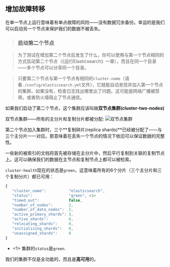 ## 增加故障转移

在单一节点上运行意味着有单点故障的风险——没有数据冗余备份。幸运的是我们可以启动另一个节点来保护我们的数据不被丢失。

> ### 启动第二个节点

> 为了测试在增加第二个节点后发生了什么，你可以使用与第一个节点相同的方式启动第二个节点（《运行Elasticsearch》一章），而且在同一个目录——多个节点可以分享同一个目录。

> 只要第二个节点与第一个节点有相同的`cluster.name`（请看`./config/elasticsearch.yml`文件），它就能自动发现并加入第一个节点的集群。如果没有，检查日志找出哪里出了问题。这可能是网络广播被禁用，或者防火墙阻止了节点通信。

如果我们启动了第二个节点，这个集群应该叫做**双节点集群(cluster-two-nodes)**

双节点集群——所有的主分片和复制分片都被分配:
![双节点集群](https://raw.githubusercontent.com/looly/elasticsearch-definitive-guide-cn/master/images/elas_0203.png)

第二个节点加入集群时，三个**复制碎片(replica shards)**已经被分配了——与三个主分片一一对应。那意味着在丢失一个节点的情况下依旧可以保证数据的完整性。

一些新的被索引的文档将首先被存储在主分片中，然后平行复制到关联的复制节点上。这可以确保我们的数据在主节点和复制节点上都可以被检索。

`cluster-health`现在的状态是`green`，这意味着所有的6个分片（三个主分片和三个复制分片）都已可用：

```Javascript
{
   "cluster_name":          "elasticsearch",
   "status":                "green", <1>
   "timed_out":             false,
   "number_of_nodes":       2,
   "number_of_data_nodes":  2,
   "active_primary_shards": 3,
   "active_shards":         6,
   "relocating_shards":     0,
   "initializing_shards":   0,
   "unassigned_shards":     0
}
```

- <1> 集群的`status`是`green`.

我们的集群不仅是全功能的，而且是**高可用**的。
